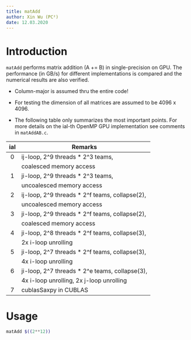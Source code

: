 ```yaml
---
title: matAdd
author: Xin Wu (PC²)
date: 12.03.2020
---
```


# Introduction

`matAdd` performs matrix addition (A += B) in single-precision on GPU.
The performance (in GB/s) for different implementations is compared and
the numerical results are also verified.

* Column-major is assumed thru the entire code!

* For testing the dimension of all matrices are assumed to be 4096 x 4096.

* The following table only summarizes the most important points. For more
  details on the ial-th OpenMP GPU implementation see comments in `matAddAB.c`.

| ial |  Remarks                                                               |
|:---:|------------------------------------------------------------------------|
|  0  | ij-loop, 2^9 threads * 2^3 teams,                                      |
|     | coalesced memory access                                                |
|  1  | ji-loop, 2^9 threads * 2^3 teams,                                      |
|     | uncoalesced memory access                                              |
|  2  | ij-loop, 2^9 threads * 2^f teams, collapse(2),                         |
|     | uncoalesced memory access                                              |
|  3  | ji-loop, 2^9 threads * 2^f teams, collapse(2),                         |
|     | coalesced memory access                                                |
|  4  | ji-loop, 2^8 threads * 2^f teams, collapse(3),                         |
|     | 2x i-loop unrolling                                                    |
|  5  | ji-loop, 2^7 threads * 2^f teams, collapse(3),                         |
|     | 4x i-loop unrolling                                                    |
|  6  | ji-loop, 2^7 threads * 2^e teams, collapse(3),                         |
|     | 4x i-loop unrolling, 2x j-loop unrolling                               |
|  7  | cublasSaxpy in CUBLAS                                                  |

# Usage

```bash
matAdd $((2**12))
```

